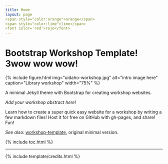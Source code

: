 ```yaml
---
title: Home
layout: page
<span style="color:orange">orange</span>  
<span style="color:lime">lime</span>  
<font color='red'>rojo</font>
---
```


# Bootstrap Workshop Template! 3wow wow wow!

{% include figure.html img="uidaho-workshop.jpg" alt="intro image here" caption="Library workshop" width="75%" %}

A minimal Jekyll theme with Bootstrap for creating workshop websites.

*Add your workshop abstract here!*

Learn how to create a super quick easy website for a workshop by writing a few markdown files! 
Host it for free on GitHub with gh-pages, and share!
Fun!

*See also:* [workshop-template](https://evanwill.github.io/workshop-template/), original minimal version.

{% include toc.html %}

------

{% include template/credits.html %}
